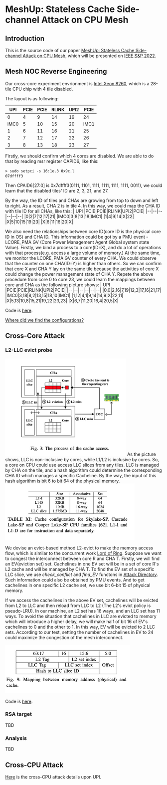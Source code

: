 # MeshUp: Stateless Cache Side-channel Attack on CPU Mesh

## Introduction
This is the source code of our paper
[MeshUp: Stateless Cache Side-channel Attack on CPU Mesh](https://www.computer.org/csdl/proceedings-article/sp/2022/131600b396/1A4Q4hofHe8), which will be presented on [IEEE S&P 2022](https://www.ieee-security.org/TC/SP2022/).

## Mesh NOC Reverse Engineering
Our cross-core experiment envrionment is [Intel Xeon 8260](https://ark.intel.com/content/www/us/en/ark/products/192474/intel-xeon-platinum-8260-processor-35-75m-cache-2-40-ghz.html), which is a 28-tile CPU chip with 4 tile disabled. 

The layout is as following:

| UPI |PCIE|PCIE|RLINK|UPI2|PCIE|
|--|--|--|--|--|--|
|0|4|9|14|19|24|
|IMC0|5|10|15|20|IMC1|
|1|6|11|16|21|25|
|2|7|12|17|22|26|
|3|8|13|18|23|27|

Firstly, we should confirm which 4 cores are disabled. We are able to do that by reading msr register CAPID6, like this:
```
> sudo setpci -s 16:1e.3 0x9c.l
07dffff3
```
Then CPAID6[27:0] is 0x7dffff3(0111, 1101, 1111, 1111, 1111, 1111, 0011), we could learn that the disabled tiles' ID are 2, 3, 21, and 27.

By the way, the ID of tiles and CHAs are growing from top to down and left to right. As a result, CHA 2 is in tile 4. In this way, we could map the CHA ID with tile ID for all CHAs, like this:
| UPI |PCIE|PCIE|RLINK|UPI2|PCIE|
|--|--|--|--|--|--|
|0|2|7|12|17|21|
|IMC0|3|8|13|18|IMC1|
|1|4|9|14|X|22|
|X|5|10|15|19|23|
|X|6|11|16|20|X|

We also need the relationships between core ID(core ID is the physical core ID in OS) and CHA ID. This information could be got by a PMU event - LCORE_PMA GV (Core Power Management Agent Global system state Value). Firstly, we bind a process to a core(ID=X), and do a lot of operations with that process(e.g. access a large volume of memory.) At the same time, we monitor the LCORE_PMA GV counter of every CHA. We could observe that the counter on one CHA(ID=Y) is higher than others. So we can confirm that core X and CHA Y lay on the same tile because the activities of core X could change the power management state of CHA Y. Repete the above procedure from core 0 to core 23, we could learn the mappings between core and CHA as the following picture shows:
| UPI |PCIE|PCIE|RLINK|UPI2|PCIE|
|--|--|--|--|--|--|
|0,0|2,16|7,19|12,3|17,16|21,17|
|IMC0|3,18|8,2|13,15|18,10|IMC1|
|1,12|4,1|9,14|14,9|X|22,11|
|X|5,13|10,8|15,21|19,22|23,23|
|X|6,7|11,20|16,4|20,5|X|

Code is [here](./MeshReverseEngineering/).

[Where did we find the configurations?](./Configurations.md)

## Cross-Core Attack
### L2-LLC evict probe
<img src="./pics/Cache_access.png" style="zoom:60%" />
As the picture shows, LLC is non-inclusive by cores, while L1/L2 is inclusive by cores. So, a core on CPU could use access LLC slices from any tiles. LLC is managed by CHA on the tile, and a hash algorithm could determine the corresponding CHA ID which manages a specific Cacheline. By the way, the input of this hash algorithm is bit 6 to bit 64 of the physical memory.
<img src="./pics/Associative.png" style="zoom:60%" />

We devise an evict-based method L2-evict to make the memory access flow, which is similar to the concurrent work [Lord of Ring](https://arxiv.org/abs/2103.03443). Suppose we want to congest the interconnect between core R and CHA T. Firstly, we will find an EV(eviction set) set. Cachelines in one EV set will be in a set of core R's L2 cache and will be managed by CHA T. To find the EV set of a specific LLC slice, we use *check_conflict* and *find_EV* functons in [Attack Directory](https://ieeexplore.ieee.org/stamp/stamp.jsp?tp=&arnumber=8835325&tag=1). Such information could also be obtained by PMU events. And to get cachelines in one specific L2 cache set, we use bit 6-bit 15 of physical memory. 

If we access the cachelines in the above EV set, cachelines will be evicted from L2 to LLC and then reload from LLC to L2 (The L2's evict policy is pseudo-LRU). In our machine, an L2 set has 16 ways, and an LLC set has 11 ways. To avoid the situation that cachelines in LLC are evicted to memory which will introduce a higher delay, we will make half of bit 16 of EV's cachelines to 0 and the other to 1. In this way, EV will be evicted to 2 LLC sets. According to our test, setting the number of cachelines in EV to 24 could maximize the congestion of the mesh interconnect.

<img src="./pics/Mapping.png" style="zoom:60%" />

Code is [here](./L2-LLC_evict_probe/).
### RSA target
TBD
### Analysis
TBD
## Cross-CPU Attack
[Here](TBD) is the cross-CPU attack details upon UPI.
